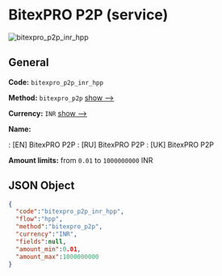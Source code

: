 
# BitexPRO P2P (service) 
![bitexpro_p2p_inr_hpp](https://static.openfintech.io/payment_methods/bitexpro_p2p_inr_hpp/logo.svg?w=400&c=v0.59.26#w200)  

## General 
 
**Code:** `bitexpro_p2p_inr_hpp` 
 
**Method:** `bitexpro_p2p` 
 [show -->](/payment-methods/bitexpro_p2p/) 
 
**Currency:** `INR` [show -->](/currencies/INR/) 
 
**Name:** 
 
:	[EN] BitexPRO P2P 
:	[RU] BitexPRO P2P 
:	[UK] BitexPRO P2P 
 
**Amount limits:** from `0.01` to `1000000000` INR 

## JSON Object 

```json
{
  "code":"bitexpro_p2p_inr_hpp",
  "flow":"hpp",
  "method":"bitexpro_p2p",
  "currency":"INR",
  "fields":null,
  "amount_min":0.01,
  "amount_max":1000000000
}
```  
